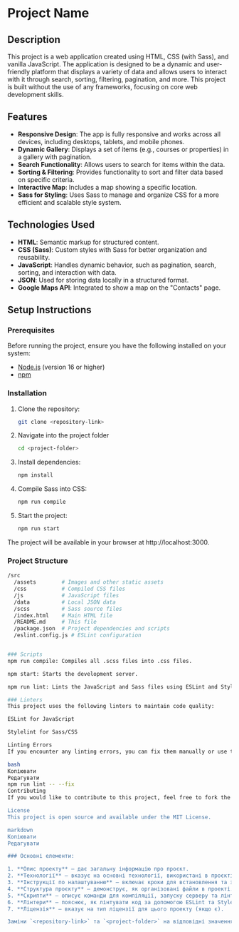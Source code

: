 # Project Name

## Description

This project is a web application created using HTML, CSS (with Sass), and vanilla JavaScript. The application is designed to be a dynamic and user-friendly platform that displays a variety of data and allows users to interact with it through search, sorting, filtering, pagination, and more. This project is built without the use of any frameworks, focusing on core web development skills.

## Features

- **Responsive Design**: The app is fully responsive and works across all devices, including desktops, tablets, and mobile phones.
- **Dynamic Gallery**: Displays a set of items (e.g., courses or properties) in a gallery with pagination.
- **Search Functionality**: Allows users to search for items within the data.
- **Sorting & Filtering**: Provides functionality to sort and filter data based on specific criteria.
- **Interactive Map**: Includes a map showing a specific location.
- **Sass for Styling**: Uses Sass to manage and organize CSS for a more efficient and scalable style system.

## Technologies Used

- **HTML**: Semantic markup for structured content.
- **CSS (Sass)**: Custom styles with Sass for better organization and reusability.
- **JavaScript**: Handles dynamic behavior, such as pagination, search, sorting, and interaction with data.
- **JSON**: Used for storing data locally in a structured format.
- **Google Maps API**: Integrated to show a map on the "Contacts" page.

## Setup Instructions

### Prerequisites

Before running the project, ensure you have the following installed on your system:

- [Node.js](https://nodejs.org/) (version 16 or higher)
- [npm](https://www.npmjs.com/)

### Installation

1. Clone the repository:

   ```bash
   git clone <repository-link>

2. Navigate into the project folder

   ```bash
   cd <project-folder>

3. Install dependencies:

   ```bash
   npm install

4. Compile Sass into CSS:

   ```bash
   npm run compile

5. Start the project:

   ```bash
   npm run start
   
The project will be available in your browser at http://localhost:3000.

### Project Structure

   ```bash
   /src
     /assets        # Images and other static assets
     /css           # Compiled CSS files
     /js            # JavaScript files
     /data          # Local JSON data
     /scss          # Sass source files
     /index.html    # Main HTML file
     /README.md     # This file
     /package.json  # Project dependencies and scripts
     /eslint.config.js # ESLint configuration


### Scripts
npm run compile: Compiles all .scss files into .css files.

npm start: Starts the development server.

npm run lint: Lints the JavaScript and Sass files using ESLint and Stylelint.

### Linters
This project uses the following linters to maintain code quality:

ESLint for JavaScript

Stylelint for Sass/CSS

Linting Errors
If you encounter any linting errors, you can fix them manually or use the following command to automatically fix some issues:

bash
Копіювати
Редагувати
npm run lint -- --fix
Contributing
If you would like to contribute to this project, feel free to fork the repository and create a pull request with your changes. Ensure that you follow the project's coding style and conventions.

License
This project is open source and available under the MIT License.

markdown
Копіювати
Редагувати

### Основні елементи:

1. **Опис проекту** — дає загальну інформацію про проєкт.
2. **Технології** — вказує на основні технології, використані в проєкті.
3. **Інструкції по налаштуванню** — включає кроки для встановлення та запуску проєкту.
4. **Структура проєкту** — демонструє, як організовані файли в проекті.
5. **Скрипти** — описує команди для компіляції, запуску серверу та лінтингу.
6. **Лінтери** — пояснює, як лінтувати код за допомогою ESLint та Stylelint.
7. **Ліцензія** — вказує на тип ліцензії для цього проекту (якщо є).

Заміни `<repository-link>` та `<project-folder>` на відповідні значення для твого проєкту. Якщо будуть якісь зміни чи додаткові вимоги, можеш адаптувати цей шаблон відповідно до твоїх потреб.





